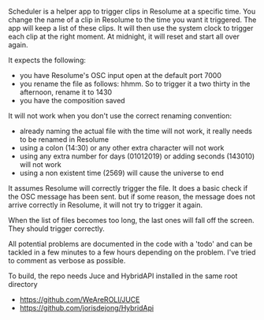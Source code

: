 Scheduler is a helper app to trigger clips in Resolume at a specific time. You change the name of a clip in Resolume to the time you want it triggered. The app will keep a list of these clips. It will then use the system clock to trigger each clip at the right moment. At midnight, it will reset and start all over again.

It expects the following:
- you have Resolume's OSC input open at the default port 7000
- you rename the file as follows: hhmm. So to trigger it a two thirty in the afternoon, rename it to 1430
- you have the composition saved

It will not work when you don't use the correct renaming convention:
- already naming the actual file with the time will not work, it really needs to be renamed in Resolume
- using a colon (14:30) or any other extra character will not work
- using any extra number for days (01012019) or adding seconds (143010) will not work 
- using a non existent time (2569) will cause the universe to end

It assumes Resolume will correctly trigger the file. It does a basic check if the OSC message has been sent. but if some reason, the message does not arrive correctly in Resolume, it will not try to trigger it again.

When the list of files becomes too long, the last ones will fall off the screen. They should trigger correctly.

All potential problems are documented in the code with a 'todo' and can be tackled in a few minutes to a few hours depending on the problem. I've tried to comment as verbose as possible.

To build, the repo needs Juce and HybridAPI installed in the same root directory
- https://github.com/WeAreROLI/JUCE
- https://github.com/jorisdejong/HybridApi






